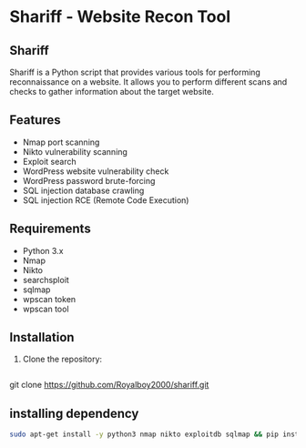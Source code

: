 # Shariff - Website Recon Tool

## Shariff

Shariff is a Python script that provides various tools for performing reconnaissance on a website. It allows you to perform different scans and checks to gather information about the target website.

## Features

- Nmap port scanning
- Nikto vulnerability scanning
- Exploit search
- WordPress website vulnerability check
- WordPress password brute-forcing
- SQL injection database crawling
- SQL injection RCE (Remote Code Execution)

## Requirements

- Python 3.x
- Nmap
- Nikto
- searchsploit
- sqlmap
- wpscan token
- wpscan tool

## Installation

1. Clone the repository:

   ```bash
  git clone https://github.com/Royalboy2000/shariff.git
 
## installing dependency 
  
  ```bash
  sudo apt-get install -y python3 nmap nikto exploitdb sqlmap && pip install wpscan
